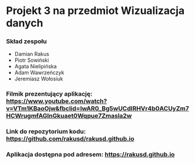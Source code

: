 # Projekt 3 na przedmiot Wizualizacja danych
### Skład zespołu ###
* Damian Rakus
* Piotr Sowiński
* Agata Nielipińska
* Adam Wawrzeńczyk
* Jeremiasz Wołosiuk

### Filmik prezentujący aplikację: https://www.youtube.com/watch?v=VTm1KBaoOjw&fbclid=IwAR0_Bg5wUCdIRHVr4b0ACUyZm7HCWrugmfAGlnGkuaet0Wqpue7Zmasla2w

### Link do repozytorium kodu: https://github.com/rakusd/rakusd.github.io

### Aplikacja dostępna pod adresem: https://rakusd.github.io
